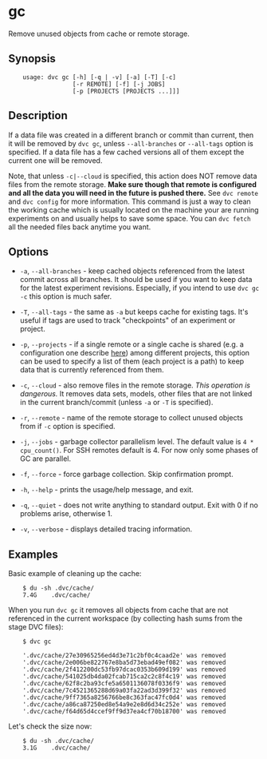 # gc

Remove unused objects from cache or remote storage.

## Synopsis

```usage
    usage: dvc gc [-h] [-q | -v] [-a] [-T] [-c]
                  [-r REMOTE] [-f] [-j JOBS]
                  [-p [PROJECTS [PROJECTS ...]]]
```

## Description

If a data file was created in a different branch or commit than current, then it
will be removed by `dvc gc`, unless `--all-branches` or `--all-tags` option is
specified. If a data file has a few cached versions all of them except the
current one will be removed.

Note, that unless `-c|--cloud` is specified, this action does NOT remove data
files from the remote storage. **Make sure though that remote is configured and
all the data you will need in the future is pushed there.** See `dvc remote`
and `dvc config` for more information. This command is just a way to clean the
working cache which is usually located on the machine your are running
experiments on and usually helps to save some space. You can `dvc fetch` all
the needed files back anytime you want.

## Options

- `-a`, `--all-branches` - keep cached objects referenced from the latest commit
  across all branches. It should be used if you want to keep data for the latest
  experiment revisions. Especially, if you intend to use `dvc gc -c` this option
  is much safer.

- `-T`, `--all-tags` - the same as `-a` but keeps cache for existing tags. It's
  useful if tags are used to track "checkpoints" of an experiment or project.

- `-p`, `--projects` - if a single remote or a single cache is shared (e.g. a
  configuration one describe
  [here](/doc/use-cases/multiple-data-scientists-on-a-single-machine)) among
  different projects, this option can be used to specify a list of them (each
  project is a path) to keep data that is currently referenced from them.

- `-c`, `--cloud` - also remove files in the remote storage. _This operation is
  dangerous._ It removes data sets, models, other files that are not linked in the
  current branch/commit (unless `-a` or `-T` is specified).

- `-r`, `--remote` - name of the remote storage to collect unused objects from
  if `-c` option is specified.

- `-j`, `--jobs` - garbage collector parallelism level. The default value is
  `4 * cpu_count()`. For SSH remotes default is 4. For now only some phases of GC
  are parallel.

- `-f`, `--force` - force garbage collection. Skip confirmation prompt.

- `-h`, `--help` - prints the usage/help message, and exit.

- `-q`, `--quiet` - does not write anything to standard output. Exit with 0 if
  no problems arise, otherwise 1.

- `-v`, `--verbose` - displays detailed tracing information.

## Examples

Basic example of cleaning up the cache:

```dvc
    $ du -sh .dvc/cache/
    7.4G    .dvc/cache/
```

When you run `dvc gc` it removes all objects from cache that are not referenced
in the current workspace (by collecting hash sums from the stage DVC files):

```dvc
    $ dvc gc

    '.dvc/cache/27e30965256ed4d3e71c2bf0c4caad2e' was removed
    '.dvc/cache/2e006be822767e8ba5d73ebad49ef082' was removed
    '.dvc/cache/2f412200dc53fb97dcac0353b609d199' was removed
    '.dvc/cache/541025db4da02fcab715ca2c2c8f4c19' was removed
    '.dvc/cache/62f8c2ba93cfe5a6501136078f0336f9' was removed
    '.dvc/cache/7c4521365288d69a03fa22ad3d399f32' was removed
    '.dvc/cache/9ff7365a8256766be8c363fac47fc0d4' was removed
    '.dvc/cache/a86ca87250ed8e54a9e2e8d6d34c252e' was removed
    '.dvc/cache/f64d65d4ccef9ff9d37ea4cf70b18700' was removed
```

Let's check the size now:

```dvc
    $ du -sh .dvc/cache/
    3.1G    .dvc/cache/
```
